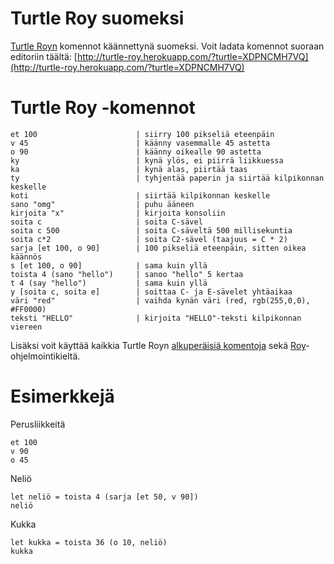 # Turtle Roy suomeksi

[Turtle Royn](https://github.com/raimohanska/turtle-roy/blob/master/README.md) komennot käännettynä suomeksi. Voit ladata komennot suoraan editoriin täältä: [http://turtle-roy.herokuapp.com/?turtle=XDPNCMH7VQ](http://turtle-roy.herokuapp.com/?turtle=XDPNCMH7VQ)

# Turtle Roy -komennot

    et 100                      | siirry 100 pikseliä eteenpäin
    v 45                        | käänny vasemmalle 45 astetta
    o 90                        | käänny oikealle 90 astetta
    ky                          | kynä ylös, ei piirrä liikkuessa
    ka                          | kynä alas, piirtää taas
    ty                          | tyhjentää paperin ja siirtää kilpikonnan keskelle
    koti                        | siirtää kilpikonnan keskelle
    sano "omg"                  | puhu ääneen
    kirjoita "x"                | kirjoita konsoliin
    soita c                     | soita C-sävel
    soita c 500                 | soita C-säveltä 500 millisekuntia
    soita c*2                   | soita C2-sävel (taajuus = C * 2)
    sarja [et 100, o 90]        | 100 pikseliä eteenpäin, sitten oikea käännös
    s [et 100, o 90]            | sama kuin yllä
    toista 4 (sano "hello")     | sanoo "hello" 5 kertaa
    t 4 (say "hello")           | sama kuin yllä
    y [soita c, soita e]        | soittaa C- ja E-sävelet yhtäaikaa
    väri "red"                  | vaihda kynän väri (red, rgb(255,0,0), #FF0000)
    teksti "HELLO"              | kirjoita "HELLO"-teksti kilpikonnan viereen

Lisäksi voit käyttää kaikkia Turtle Royn [alkuperäisiä komentoja](https://github.com/raimohanska/turtle-roy/blob/master/README.md#turtle-roy-api) sekä [Roy](http://roy.brianmckenna.org/)-ohjelmointikieltä.

# Esimerkkejä

Perusliikkeitä

    et 100
    v 90
    o 45

Neliö

    let neliö = toista 4 (sarja [et 50, v 90])
    neliö

Kukka

    let kukka = toista 36 (o 10, neliö)
    kukka



